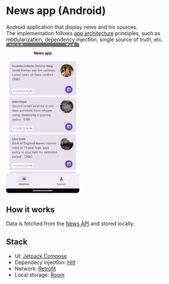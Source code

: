 # News app (Android)

Android application that display news and his sources.<br>
The implementation follows [app architecture](https://developer.android.com/topic/architecture) principles, such as modularization, dependency injection, single source of truth, etc.<br>
<img src="https://github.com/rbrauwers/news-app/blob/main/screenshots/headlines.png" alt="News app" width="200"/>

## How it works
Data is fetched from the [News API](https://newsapi.org/) and stored locally.

## Stack
- UI: [Jetpack Compose](https://developer.android.com/jetpack/compose)
- Dependecy injection: [Hilt](https://dagger.dev/hilt/)
- Network: [Retrofit](https://square.github.io/retrofit/)
- Local storage: [Room](https://developer.android.com/training/data-storage/room)
